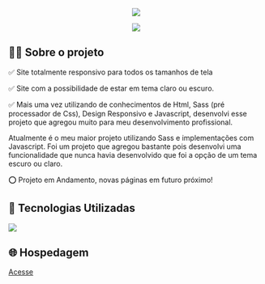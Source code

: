 <p align="center">
  <img src="to_readme_rc-desk.gif">
</p>

<p align="center">
  <img src="to_readme_rc-mob.gif">
</p>



<h2>👨‍💻 Sobre o projeto</h2>

<p>
  ✅ Site totalmente responsivo para todos os tamanhos de tela <br>
  
  ✅ Site com a possibilidade de estar em tema claro ou escuro.<br>

  ✅ Mais uma vez utilizando de conhecimentos de Html, Sass (pré processador de Css), Design Responsivo e Javascript, desenvolvi esse projeto que agregou muito para meu desenvolvimento profissional.<br>
  
  Atualmente é o meu maior projeto utilizando Sass e implementações com Javascript. Foi um projeto que agregou bastante pois desenvolvi uma funcionalidade que nunca havia desenvolvido que foi a opção de um tema escuro ou claro.
  
  ⭕ Projeto em Andamento, novas páginas em futuro próximo!
  
</p>

<h2>🚀 Tecnologias Utilizadas</h2>
<div align="left">
  <img src="https://skillicons.dev/icons?i=html,css,sass,javascript,vscode,figma"></img>
</div>


<h2>🌐 Hospedagem</h2>

<a href="https://rachi-project-kc.vercel.app">Acesse</a>

